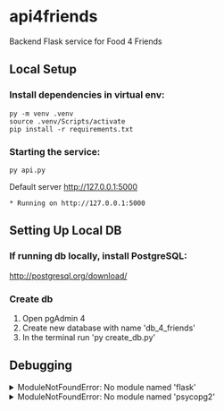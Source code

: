 # api4friends
Backend Flask service for Food 4 Friends

## Local Setup

### Install dependencies in virtual env:

```
py -m venv .venv
source .venv/Scripts/activate
pip install -r requirements.txt
```

### Starting the service:

```
py api.py
```

Default server http://127.0.0.1:5000
```
* Running on http://127.0.0.1:5000
```

## Setting Up Local DB

### If running db locally, install PostgreSQL:
http://postgresql.org/download/

### Create db
1) Open pgAdmin 4
2) Create new database with name 'db_4_friends'
3) In the terminal run 'py create_db.py'

## Debugging

<details>
    <summary> ModuleNotFoundError: No module named 'flask'</summary>
    You may need to run the venv
</details>

<details>
    <summary> ModuleNotFoundError: No module named 'psycopg2'</summary>
    pip install psycopg2
</details>